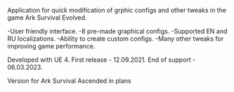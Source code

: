 Application for quick modification of grphic configs and other tweaks in the game Ark Survival Evolved.

-User friendly interface.
-8 pre-made graphical configs.
-Supported EN and RU localizations.
-Ability to create custom configs.
-Many other tweaks for improving game performance.


Developed with UE 4.
First release - 12.09.2021.
End of support - 06.03.2023.

Version for Ark Survival Ascended in plans

